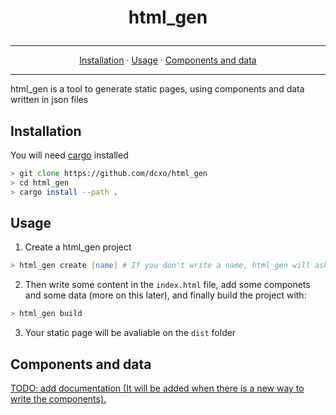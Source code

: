 # <p style="text-align: center"> html\_gen </p>

---
<p style="text-align: center"> <a href="#installation">Installation</a> · <a href="#usage">Usage</a> · <a href="#components-and-data">Components and data</a> </p>

---

html\_gen is a tool to generate static pages, using components and data written in json files

## Installation
You will need [cargo](https://github.com/rust-lang/cargo) installed
```zsh
> git clone https://github.com/dcxo/html_gen
> cd html_gen
> cargo install --path .
```

## Usage
1. Create a html_gen project
```zsh
> html_gen create [name] # If you don't write a name, html_gen will ask you
```

2. Then write some content in the `index.html` file, add some componets and some data (more on this later), and finally build the project with:
```zsh
> html_gen build
```

3. Your static page will be avaliable on the `dist` folder

## Components and data
[TODO: add documentation (It will be added when there is a new way to write the components). ](https://github.com/dcxo/html_gen/issues/2)
